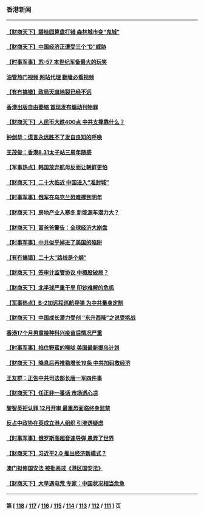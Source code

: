 ### 香港新闻
---
#### [【财商天下】碧桂园算盘打错 森林城市变“鬼城”](../../pages/ncid1349362/n13821088.md?09111245) 
#### [【财商天下】中国经济正遭受三个“D”威胁](../../pages/ncid1349362/n13820299.md?09111245) 
#### [【时事军事】苏-57 本世纪军备最大的玩笑](../../pages/ncid1349362/n13819524.md?09111245) 
#### [油管热门视频 网站代理 翻墙必看视频](http://209.222.30.114:81/youtube.html?09111245)
#### [【有冇搞错】政局天崩地裂已经不远](../../pages/ncid1349362/n13819619.md?09111245) 
#### [香港出版自由萎缩 首现发布煽动刊物罪](../../pages/ncid1349362/n13819924.md?09111245) 
#### [【财商天下】人民币大跌400点 中共支撑靠什么？](../../pages/ncid1349362/n13818750.md?09111245) 
#### [钟剑华：谎言永远胜不了发自良知的呼唤](../../pages/ncid1349362/n13818768.md?09111245) 
#### [王茂俊：香港8.31太子站三周年随感](../../pages/ncid1349362/n13818741.md?09111245) 
#### [【军事热点】韩国放弃航母反而让朝鲜更怕](../../pages/ncid1349362/n13817970.md?09111245) 
#### [【财商天下】二十大临近 中国进入“准封城”](../../pages/ncid1349362/n13817986.md?09111245) 
#### [【时事军事】俄军在乌克兰恐难撑到明年](../../pages/ncid1349362/n13817107.md?09111245) 
#### [【财商天下】房地产业入寒冬 新能源车潜力大？](../../pages/ncid1349362/n13816362.md?09111245) 
#### [【财商天下】富爸爸警告：全球经济大崩盘](../../pages/ncid1349362/n13815607.md?09111245) 
#### [【时事军事】中共似乎掉进了美国的陷阱](../../pages/ncid1349362/n13814851.md?09111245) 
#### [【有冇搞错】二十大“路线是个纲”](../../pages/ncid1349362/n13814902.md?09111245) 
#### [【财商天下】签审计监管协议 中概股破局？](../../pages/ncid1349362/n13814835.md?09111245) 
#### [【财商天下】北半球严重干旱 印钞难解的危机](../../pages/ncid1349362/n13814000.md?09111245) 
#### [【军事热点】B-2加远程巡航导弹 为中共量身定制](../../pages/ncid1349362/n13813296.md?09111245) 
#### [【财商天下】中国成长潜力受创 “东升西降”之说受挑战](../../pages/ncid1349362/n13813278.md?09111245) 
#### [香港17个月男童接种科兴疫苗后情况严重](../../pages/ncid1349362/n13812285.md?09111245) 
#### [【时事军事】掐住野蛮的喉咙 美国最新援乌计划](../../pages/ncid1349362/n13812028.md?09111245) 
#### [【财商天下】降息后再推稳增长19条 中共加码救经济](../../pages/ncid1349362/n13810937.md?09111245) 
#### [王友群：正告中共司法部长唐一军四件事](../../pages/ncid1349362/n13810266.md?09111245) 
#### [【财商天下】任正非一番话 市场透心凉](../../pages/ncid1349362/n13810102.md?09111245) 
#### [黎智英拒认罪 12月开审 最重恐面临终身监禁](../../pages/ncid1349362/n13810175.md?09111245) 
#### [反占中政协在英成立港人组织 引渗透疑虑](../../pages/ncid1349362/n13810150.md?09111245) 
#### [【时事军事】俄罗斯高超音速导弹 愚弄了世界](../../pages/ncid1349362/n13809350.md?09111245) 
#### [【财商天下】习近平2.0 推出经济新模式？](../../pages/ncid1349362/n13809328.md?09111245) 
#### [澳门拟修国安法 被批恶过《港区国安法》](../../pages/ncid1349362/n13808847.md?09111245) 
#### [【财商天下】大旱遇电荒 专家：中国状况相当危急](../../pages/ncid1349362/n13808628.md?09111245) 

---
#### 第 [ [118](./118.md?09111245) / [117](./117.md?09111245) / [116](./116.md?09111245) / [115](./115.md?09111245) / [114](./114.md?09111245) / [113](./113.md?09111245) / [112](./112.md?09111245) / [111](./111.md?09111245) ] 页
